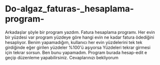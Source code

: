 # Do-algaz_faturas-_hesaplama-program-


Arkadaşlar şöyle bir program yazdım. Fatura hesaplama programı. Her evin bir yüzdesi var program yüzdeye göre hangi evin ne kadar fatura ödediğini hesaplıyor. Benim yapamadığım, kullanıcı her evin yüzdelerini tek tek girdiğinde eğer girilen yüzdeler %100'ü aşıyorsa Yüzdeleri tekrar girmesi için tekrar sorsun. Ben bunu yapamadım.
Program burada hesap-edit e geçip düzenleme yapabilirsiniz. Cevaplarınızı bekliyorum
